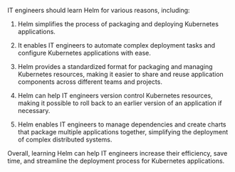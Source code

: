 IT engineers should learn Helm for various reasons, including:

1. Helm simplifies the process of packaging and deploying Kubernetes applications.

2. It enables IT engineers to automate complex deployment tasks and configure Kubernetes applications with ease.

3. Helm provides a standardized format for packaging and managing Kubernetes resources, making it easier to share and reuse application components across different teams and projects.

4. Helm can help IT engineers version control Kubernetes resources, making it possible to roll back to an earlier version of an application if necessary.

5. Helm enables IT engineers to manage dependencies and create charts that package multiple applications together, simplifying the deployment of complex distributed systems.

Overall, learning Helm can help IT engineers increase their efficiency, save time, and streamline the deployment process for Kubernetes applications.
